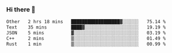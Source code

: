 ### Hi there 👋

<!--
**WShiBin/WShiBin** is a ✨ _special_ ✨ repository because its `README.md` (this file) appears on your GitHub profile.

Here are some ideas to get you started:

- 🔭 I’m currently working on ...
- 🌱 I’m currently learning ...
- 👯 I’m looking to collaborate on ...
- 🤔 I’m looking for help with ...
- 💬 Ask me about ...
- 📫 How to reach me: ...
- 😄 Pronouns: ...
- ⚡ Fun fact: ...
-->

<!--START_SECTION:waka-->

```txt
Other   2 hrs 18 mins   ██████████████████▓░░░░░░   75.14 %
Text    35 mins         ████▓░░░░░░░░░░░░░░░░░░░░   19.19 %
JSON    5 mins          ▓░░░░░░░░░░░░░░░░░░░░░░░░   03.19 %
C++     2 mins          ▒░░░░░░░░░░░░░░░░░░░░░░░░   01.49 %
Rust    1 min           ▒░░░░░░░░░░░░░░░░░░░░░░░░   00.99 %
```

<!--END_SECTION:waka-->
